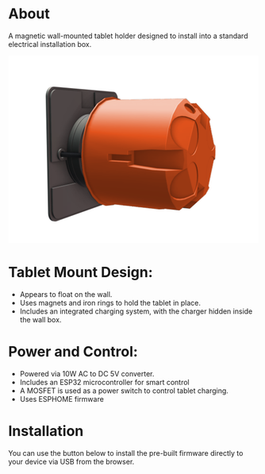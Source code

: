 # About

A magnetic wall-mounted tablet holder designed to install into a standard electrical installation box.

![Some Image](/static/assets/images/pic_2.png)

# Tablet Mount Design:
- Appears to float on the wall.
- Uses magnets and iron rings to hold the tablet in place.
- Includes an integrated charging system, with the charger hidden inside the wall box.

# Power and Control:
- Powered via 10W AC to DC 5V converter.
- Includes an ESP32 microcontroller for smart control
- A MOSFET is used as a power switch to control tablet charging.
- Uses ESPHOME firmware

# Installation

You can use the button below to install the pre-built firmware directly to your device via USB from the browser.
<esp-web-install-button manifest="firmware/modo-tab-charger.manifest.json"></esp-web-install-button>
<script type="module" src="https://unpkg.com/esp-web-tools@10/dist/web/install-button.js?module"></script>
